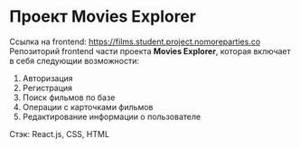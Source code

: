 # Проект Movies Explorer
Ссылка на frontend: https://films.student.project.nomoreparties.co  
Репозиторий frontend части проекта **Movies Explorer**, которая включает в себя следующии возможности:  
1. Авторизация  
2. Регистрация
3. Поиск фильмов по базе
4. Операции с карточками фильмов
5. Редактирование информации о пользователе

Стэк: React.js, CSS, HTML
